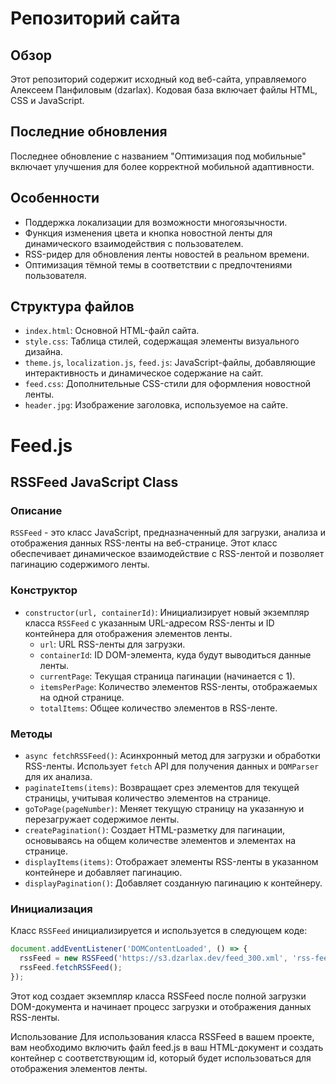 # Репозиторий сайта

## Обзор
Этот репозиторий содержит исходный код веб-сайта, управляемого Алексеем Панфиловым (dzarlax). Кодовая база включает файлы HTML, CSS и JavaScript.

## Последние обновления
Последнее обновление с названием "Оптимизация под мобильные" включает улучшения для более корректной мобильной адаптивности.

## Особенности
- Поддержка локализации для возможности многоязычности.
- Функция изменения цвета и кнопка новостной ленты для динамического взаимодействия с пользователем.
- RSS-ридер для обновления ленты новостей в реальном времени.
- Оптимизация тёмной темы в соответствии с предпочтениями пользователя.

## Структура файлов
- `index.html`: Основной HTML-файл сайта.
- `style.css`: Таблица стилей, содержащая элементы визуального дизайна.
- `theme.js`, `localization.js`, `feed.js`: JavaScript-файлы, добавляющие интерактивность и динамическое содержание на сайт.
- `feed.css`: Дополнительные CSS-стили для оформления новостной ленты.
- `header.jpg`: Изображение заголовка, используемое на сайте.

# Feed.js
## RSSFeed JavaScript Class

### Описание
`RSSFeed` - это класс JavaScript, предназначенный для загрузки, анализа и отображения данных RSS-ленты на веб-странице. Этот класс обеспечивает динамическое взаимодействие с RSS-лентой и позволяет пагинацию содержимого ленты.

### Конструктор
- `constructor(url, containerId)`: Инициализирует новый экземпляр класса `RSSFeed` с указанным URL-адресом RSS-ленты и ID контейнера для отображения элементов ленты.
  - `url`: URL RSS-ленты для загрузки.
  - `containerId`: ID DOM-элемента, куда будут выводиться данные ленты.
  - `currentPage`: Текущая страница пагинации (начинается с 1).
  - `itemsPerPage`: Количество элементов RSS-ленты, отображаемых на одной странице.
  - `totalItems`: Общее количество элементов в RSS-ленте.

### Методы
- `async fetchRSSFeed()`: Асинхронный метод для загрузки и обработки RSS-ленты. Использует `fetch` API для получения данных и `DOMParser` для их анализа.
- `paginateItems(items)`: Возвращает срез элементов для текущей страницы, учитывая количество элементов на странице.
- `goToPage(pageNumber)`: Меняет текущую страницу на указанную и перезагружает содержимое ленты.
- `createPagination()`: Создает HTML-разметку для пагинации, основываясь на общем количестве элементов и элементах на странице.
- `displayItems(items)`: Отображает элементы RSS-ленты в указанном контейнере и добавляет пагинацию.
- `displayPagination()`: Добавляет созданную пагинацию к контейнеру.

### Инициализация
Класс `RSSFeed` инициализируется и используется в следующем коде:
```javascript
document.addEventListener('DOMContentLoaded', () => {
  rssFeed = new RSSFeed('https://s3.dzarlax.dev/feed_300.xml', 'rss-feed');
  rssFeed.fetchRSSFeed();
});
```

Этот код создает экземпляр класса RSSFeed после полной загрузки DOM-документа и начинает процесс загрузки и отображения данных RSS-ленты.

Использование
Для использования класса RSSFeed в вашем проекте, вам необходимо включить файл feed.js в ваш HTML-документ и создать контейнер с соответствующим id, который будет использоваться для отображения элементов ленты.
